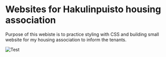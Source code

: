 # Websites for Hakulinpuisto housing association

Purpose of this webiste is to practice styling with CSS and building 
small website for my housing association to inform the tenants.

![Test](https://gfycat.com/GroundedSilverGuernseycow.gif)
